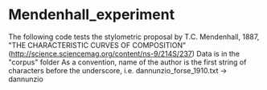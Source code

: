 # Mendenhall_experiment

The following code tests the stylometric proposal by T.C. Mendenhall, 1887, "THE CHARACTERISTIC CURVES OF COMPOSITION" (http://science.sciencemag.org/content/ns-9/214S/237)
Data is in the "corpus" folder
As a convention, name of the author is the first string of characters before the underscore, i.e. dannunzio_forse_1910.txt -> dannunzio

